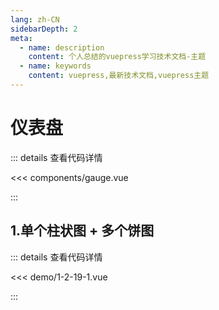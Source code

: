 ```yaml
---
lang: zh-CN
sidebarDepth: 2
meta:
  - name: description
    content: 个人总结的vuepress学习技术文档-主题
  - name: keywords
    content: vuepress,最新技术文档,vuepress主题
---
```


# 仪表盘

::: details 查看代码详情

<<< components/gauge.vue

:::
## 1.单个柱状图 + 多个饼图

  <Container url="https://zhoubichuan.com/resume/?1-2-19-1.vue" />

::: details 查看代码详情

<<< demo/1-2-19-1.vue

:::